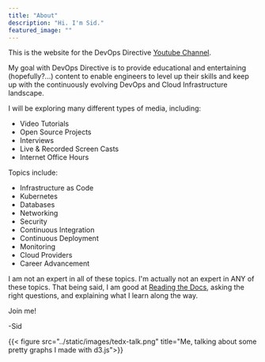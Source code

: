 ```yaml
---
title: "About"
description: "Hi. I'm Sid." 
featured_image: ""
---
```


This is the website for the DevOps Directive [Youtube Channel](https://www.youtube.com/channel/UC4MdpjzjPuop_qWNAvR23JA).

My goal with DevOps Directive is to provide educational and entertaining (hopefully?...) content to enable engineers to level up their skills and keep up with the continuously evolving DevOps and Cloud Infrastructure landscape.

I will be exploring many different types of media, including:
- Video Tutorials
- Open Source Projects
- Interviews
- Live & Recorded Screen Casts
- Internet Office Hours

Topics include:
- Infrastructure as Code
- Kubernetes
- Databases
- Networking
- Security
- Continuous Integration
- Continuous Deployment
- Monitoring
- Cloud Providers
- Career Advancement

I am not an expert in all of these topics. I'm actually not an expert in ANY of these topics. That being said, I am good at [Reading the Docs](https://en.wikipedia.org/wiki/RTFM), asking the right questions, and explaining what I learn along the way.

Join me!

-Sid

{{< figure src="../static/images/tedx-talk.png" title="Me, talking about some pretty graphs I made with d3.js">}}


